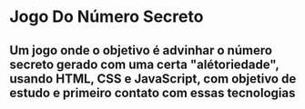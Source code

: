 # Jogo Do Número Secreto

## Um jogo onde o objetivo é advinhar o número secreto gerado com uma certa "alétoriedade", usando HTML, CSS e JavaScript, com objetivo de estudo e primeiro contato com essas tecnologias
